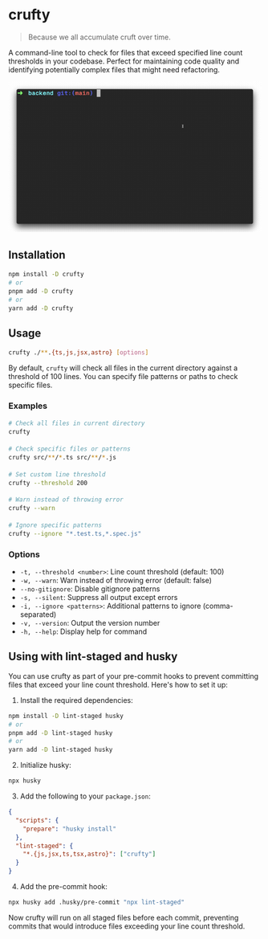 # crufty

> Because we all accumulate cruft over time.

A command-line tool to check for files that exceed specified line count thresholds in your codebase. Perfect for maintaining code quality and identifying potentially complex files that might need refactoring.

![crufty in action](./demo.gif)

## Installation

```bash
npm install -D crufty
# or
pnpm add -D crufty
# or
yarn add -D crufty
```

## Usage

```bash
crufty ./**.{ts,js,jsx,astro} [options]
```

By default, `crufty` will check all files in the current directory against a threshold of 100 lines. You can specify file patterns or paths to check specific files.

### Examples

```bash
# Check all files in current directory
crufty

# Check specific files or patterns
crufty src/**/*.ts src/**/*.js

# Set custom line threshold
crufty --threshold 200

# Warn instead of throwing error
crufty --warn

# Ignore specific patterns
crufty --ignore "*.test.ts,*.spec.js"
```

### Options

- `-t, --threshold <number>`: Line count threshold (default: 100)
- `-w, --warn`: Warn instead of throwing error (default: false)
- `--no-gitignore`: Disable gitignore patterns
- `-s, --silent`: Suppress all output except errors
- `-i, --ignore <patterns>`: Additional patterns to ignore (comma-separated)
- `-v, --version`: Output the version number
- `-h, --help`: Display help for command

## Using with lint-staged and husky

You can use crufty as part of your pre-commit hooks to prevent committing files that exceed your line count threshold. Here's how to set it up:

1. Install the required dependencies:

```bash
npm install -D lint-staged husky
# or
pnpm add -D lint-staged husky
# or
yarn add -D lint-staged husky
```

2. Initialize husky:

```bash
npx husky
```

3. Add the following to your `package.json`:

```json
{
  "scripts": {
    "prepare": "husky install"
  },
  "lint-staged": {
    "*.{js,jsx,ts,tsx,astro}": ["crufty"]
  }
}
```

4. Add the pre-commit hook:

```bash
npx husky add .husky/pre-commit "npx lint-staged"
```

Now crufty will run on all staged files before each commit, preventing commits that would introduce files exceeding your line count threshold.
